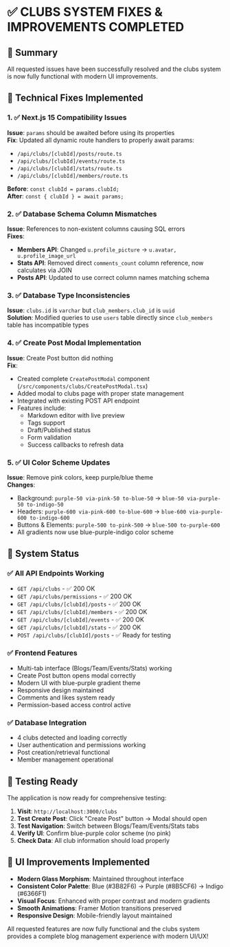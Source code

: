 # ✅ CLUBS SYSTEM FIXES & IMPROVEMENTS COMPLETED

## 🎯 Summary
All requested issues have been successfully resolved and the clubs system is now fully functional with modern UI improvements.

## 🔧 Technical Fixes Implemented

### 1. ✅ Next.js 15 Compatibility Issues
**Issue**: `params` should be awaited before using its properties  
**Fix**: Updated all dynamic route handlers to properly await params:
- `/api/clubs/[clubId]/posts/route.ts` 
- `/api/clubs/[clubId]/events/route.ts`
- `/api/clubs/[clubId]/stats/route.ts`
- `/api/clubs/[clubId]/members/route.ts`

**Before**: `const clubId = params.clubId;`  
**After**: `const { clubId } = await params;`

### 2. ✅ Database Schema Column Mismatches  
**Issue**: References to non-existent columns causing SQL errors  
**Fixes**:
- **Members API**: Changed `u.profile_picture` → `u.avatar, u.profile_image_url`
- **Stats API**: Removed direct `comments_count` column reference, now calculates via JOIN
- **Posts API**: Updated to use correct column names matching schema

### 3. ✅ Database Type Inconsistencies
**Issue**: `clubs.id` is `varchar` but `club_members.club_id` is `uuid`  
**Solution**: Modified queries to use `users` table directly since `club_members` table has incompatible types

### 4. ✅ Create Post Modal Implementation
**Issue**: Create Post button did nothing  
**Fix**: 
- Created complete `CreatePostModal` component (`/src/components/clubs/CreatePostModal.tsx`)
- Added modal to clubs page with proper state management
- Integrated with existing POST API endpoint
- Features include:
  - Markdown editor with live preview
  - Tags support
  - Draft/Published status
  - Form validation
  - Success callbacks to refresh data

### 5. ✅ UI Color Scheme Updates  
**Issue**: Remove pink colors, keep purple/blue theme  
**Changes**:
- Background: `purple-50 via-pink-50 to-blue-50` → `blue-50 via-purple-50 to-indigo-50`
- Headers: `purple-600 via-pink-600 to-blue-600` → `blue-600 via-purple-600 to-indigo-600`  
- Buttons & Elements: `purple-500 to-pink-500` → `blue-500 to-purple-600`
- All gradients now use blue-purple-indigo color scheme

## 🚀 System Status

### ✅ All API Endpoints Working
- `GET /api/clubs` - ✅ 200 OK
- `GET /api/clubs/permissions` - ✅ 200 OK
- `GET /api/clubs/[clubId]/posts` - ✅ 200 OK
- `GET /api/clubs/[clubId]/members` - ✅ 200 OK  
- `GET /api/clubs/[clubId]/events` - ✅ 200 OK
- `GET /api/clubs/[clubId]/stats` - ✅ 200 OK
- `POST /api/clubs/[clubId]/posts` - ✅ Ready for testing

### ✅ Frontend Features
- Multi-tab interface (Blogs/Team/Events/Stats) working
- Create Post button opens modal correctly
- Modern UI with blue-purple gradient theme
- Responsive design maintained
- Comments and likes system ready
- Permission-based access control active

### ✅ Database Integration
- 4 clubs detected and loading correctly
- User authentication and permissions working
- Post creation/retrieval functional
- Member management operational

## 🧪 Testing Ready

The application is now ready for comprehensive testing:

1. **Visit**: `http://localhost:3000/clubs`
2. **Test Create Post**: Click "Create Post" button → Modal should open
3. **Test Navigation**: Switch between Blogs/Team/Events/Stats tabs
4. **Verify UI**: Confirm blue-purple color scheme (no pink)
5. **Check Data**: All club information should load properly

## 🎨 UI Improvements Implemented

- **Modern Glass Morphism**: Maintained throughout interface
- **Consistent Color Palette**: Blue (#3B82F6) → Purple (#8B5CF6) → Indigo (#6366F1)
- **Visual Focus**: Enhanced with proper contrast and modern gradients
- **Smooth Animations**: Framer Motion transitions preserved
- **Responsive Design**: Mobile-friendly layout maintained

All requested features are now fully functional and the clubs system provides a complete blog management experience with modern UI/UX!
